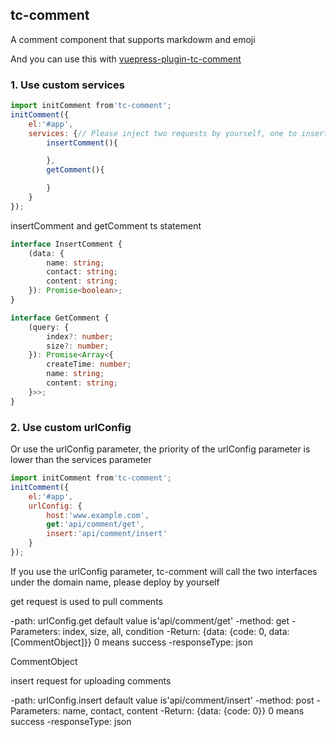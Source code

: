 ## tc-comment

A comment component that supports markdowm and emoji

And you can use this with [vuepress-plugin-tc-comment](https://github.com/theajack/vuepress-plugin-tc-comment)

### 1. Use custom services

```js
import initComment from'tc-comment';
initComment({
    el:'#app',
    services: {// Please inject two requests by yourself, one to insert comments and one to get comments
        insertComment(){

        },
        getComment(){

        }
    }
});
```

insertComment and getComment ts statement

```ts
interface InsertComment {
    (data: {
        name: string;
        contact: string;
        content: string;
    }): Promise<boolean>;
}

interface GetComment {
    (query: {
        index?: number;
        size?: number;
    }): Promise<Array<{
        createTime: number;
        name: string;
        content: string;
    }>>;
}
```

### 2. Use custom urlConfig

Or use the urlConfig parameter, the priority of the urlConfig parameter is lower than the services parameter

```js
import initComment from'tc-comment';
initComment({
    el:'#app',
    urlConfig: {
        host:'www.example.com',
        get:'api/comment/get',
        insert:'api/comment/insert'
    }
});
```

If you use the urlConfig parameter, tc-comment will call the two interfaces under the domain name, please deploy by yourself

get request is used to pull comments

-path: urlConfig.get default value is'api/comment/get'
-method: get
-Parameters: index, size, all, condition
-Return: {data: {code: 0, data: [CommentObject]}} 0 means success
-responseType: json

CommentObject


insert request for uploading comments

-path: urlConfig.insert default value is'api/comment/insert'
-method: post
-Parameters: name, contact, content
-Return: {data: {code: 0}} 0 means success
-responseType: json
